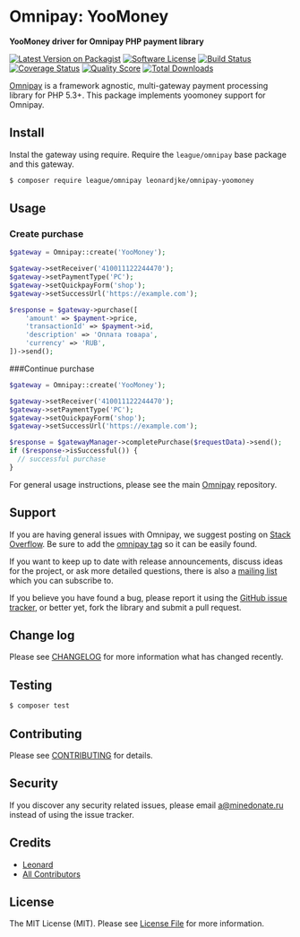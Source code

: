 # Omnipay: YooMoney

**YooMoney driver for Omnipay PHP payment library**

[![Latest Version on Packagist](https://img.shields.io/packagist/v/leonardjke/omnipay-yoomoney.svg?style=flat-square)](https://packagist.org/packages/leonardjke/omnipay-yoomoney)
[![Software License](https://img.shields.io/badge/license-MIT-brightgreen.svg?style=flat-square)](LICENSE.md)
[![Build Status](https://img.shields.io/travis/leonardjke/omnipay-yoomoney/master.svg?style=flat-square)](https://travis-ci.org/leonardjke/omnipay-yoomoney)
[![Coverage Status](https://img.shields.io/scrutinizer/coverage/g/leonardjke/omnipay-yoomoney.svg?style=flat-square)](https://scrutinizer-ci.com/g/leonardjke/omnipay-yoomoney/code-structure)
[![Quality Score](https://img.shields.io/scrutinizer/g/leonardjke/omnipay-yoomoney.svg?style=flat-square)](https://scrutinizer-ci.com/g/leonardjke/omnipay-yoomoney)
[![Total Downloads](https://img.shields.io/packagist/dt/leonardjke/omnipay-yoomoney.svg?style=flat-square)](https://packagist.org/packages/leonardjke/omnipay-yoomoney)


[Omnipay](https://github.com/thephpleague/omnipay) is a framework agnostic, multi-gateway payment
processing library for PHP 5.3+. This package implements yoomoney support for Omnipay.

## Install

Instal the gateway using require. Require the `league/omnipay` base package and this gateway.

``` bash
$ composer require league/omnipay leonardjke/omnipay-yoomoney
```

## Usage
### Create purchase

``` php 
$gateway = Omnipay::create('YooMoney');

$gateway->setReceiver('410011122244470');
$gateway->setPaymentType('PC');
$gateway->setQuickpayForm('shop');
$gateway->setSuccessUrl('https://example.com');

$response = $gateway->purchase([
    'amount' => $payment->price,
    'transactionId' => $payment->id,
    'description' => 'Оплата товара',
    'currency' => 'RUB',
])->send();
```

###Continue purchase
``` php 
$gateway = Omnipay::create('YooMoney');

$gateway->setReceiver('410011122244470');
$gateway->setPaymentType('PC');
$gateway->setQuickpayForm('shop');
$gateway->setSuccessUrl('https://example.com');

$response = $gatewayManager->completePurchase($requestData)->send();
if ($response->isSuccessful()) {
  // successful purchase
}
```

For general usage instructions, please see the main [Omnipay](https://github.com/thephpleague/omnipay) repository.

## Support

If you are having general issues with Omnipay, we suggest posting on
[Stack Overflow](http://stackoverflow.com/). Be sure to add the
[omnipay tag](http://stackoverflow.com/questions/tagged/omnipay) so it can be easily found.

If you want to keep up to date with release announcements, discuss ideas for the project,
or ask more detailed questions, there is also a [mailing list](https://groups.google.com/forum/#!forum/omnipay) which
you can subscribe to.

If you believe you have found a bug, please report it using the [GitHub issue tracker](https://github.com/leonardjke/omnipay-yoomoney/issues),
or better yet, fork the library and submit a pull request.

## Change log

Please see [CHANGELOG](CHANGELOG.md) for more information what has changed recently.

## Testing

``` bash
$ composer test
```

## Contributing

Please see [CONTRIBUTING](CONTRIBUTING.md) for details.

## Security

If you discover any security related issues, please email a@minedonate.ru instead of using the issue tracker.

## Credits

- [Leonard](https://github.com/leonardjke)
- [All Contributors](../../contributors)

## License

The MIT License (MIT). Please see [License File](LICENSE.md) for more information.
